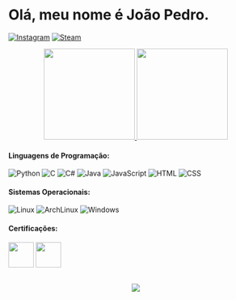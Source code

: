 # Olá, meu nome é João Pedro.
[![Instagram](	https://img.shields.io/badge/Instagram-151515?style=for-the-badge&logo=instagram&logoColor=white)](https://instagram.com/jpsesh)
[![Steam](	https://img.shields.io/badge/Steam-151515?style=for-the-badge&logo=steam&logoColor=white)](https://steamcommunity.com/id/hagsir/)

<div align="center">
	<a href="https://beacons.ai/joaoprbrasil">
	  <img height=180em" src="https://github-readme-stats-sigma-five.vercel.app/api/top-langs/?username=joaoprbrasil&layout=compact&langs_count=16&theme=dark"/> 
	<a>
      	  <img height="180em" src="https://github-readme-stats-sigma-five.vercel.app/api?username=joaoprbrasil&show_icons=true&theme=dark&include_all_commits=true&count_private=true&layout=compact"/>
    	</a>
</div>


#### Linguagens de Programação:
![Python](https://img.shields.io/badge/Python-1f1f1f?style=for-the-badge&logo=python&logoColor=blue) 
![C](https://img.shields.io/badge/C-0b5e9f?style=for-the-badge&logo=C&logoColor=white)
![C#](https://img.shields.io/badge/C%23-6c287e?style=for-the-badge&logo=csharp&logoColor=white)
![Java](https://img.shields.io/badge/Java-ad181e?style=for-the-badge&logo=Java&logoColor=white)
![JavaScript](https://img.shields.io/badge/JavaScript-323330?style=for-the-badge&logo=javascript&logoColor=F7DF1E) 
![HTML](https://img.shields.io/badge/HTML5-E34F26?style=for-the-badge&logo=html5&logoColor=white) 
![CSS](https://img.shields.io/badge/CSS3-1572B6?style=for-the-badge&logo=css3&logoColor=white) 


#### Sistemas Operacionais:
![Linux](https://img.shields.io/badge/Linux-000000?style=for-the-badge&logo=linux&logoColor=white)
![ArchLinux](https://img.shields.io/badge/ArchLinux-000000?style=for-the-badge&logo=archlinux&logoColor=54fcfc)
![Windows](https://img.shields.io/badge/Windows-000000?style=for-the-badge&logo=windows&logoColor=white)



#### Certificações:
[<img src="https://hermes.dio.me/tracks/a736ef42-0d2f-4079-adb4-25c55c85ba2b.png" height="50"></a>](https://hermes.dio.me/certificates/CW66BEAA.pdf)
[<img src="https://hermes.dio.me/tracks/4deb40de-7fb6-4229-a6a5-97185381d577.png" height="50"></a>](https://hermes.dio.me/certificates/DSQKKIDL.pdf)
		
## 

<div align="center">
 <img src="https://github.com/hagsir/hagsir/assets/83050781/de088324-0ef7-4351-af80-77c92ffe7225"/>
</div>
